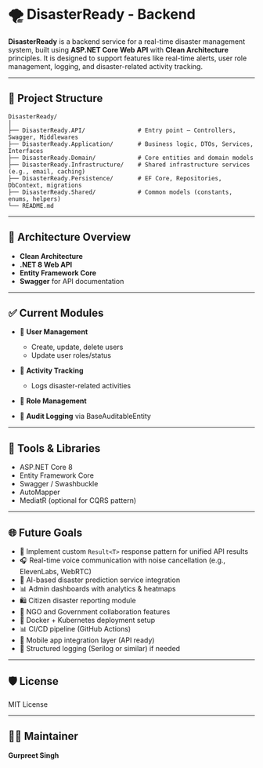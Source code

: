 # 🌪️ DisasterReady - Backend

**DisasterReady** is a backend service for a real-time disaster management system, built using **ASP.NET Core Web API** with **Clean Architecture** principles. It is designed to support features like real-time alerts, user role management, logging, and disaster-related activity tracking.

---

## 📁 Project Structure

```
DisasterReady/
│
├── DisasterReady.API/               # Entry point – Controllers, Swagger, Middlewares
├── DisasterReady.Application/       # Business logic, DTOs, Services, Interfaces
├── DisasterReady.Domain/            # Core entities and domain models
├── DisasterReady.Infrastructure/    # Shared infrastructure services (e.g., email, caching)
├── DisasterReady.Persistence/       # EF Core, Repositories, DbContext, migrations
├── DisasterReady.Shared/            # Common models (constants, enums, helpers)
└── README.md
```

---

## 🧱 Architecture Overview

* **Clean Architecture**
* **.NET 8 Web API**
* **Entity Framework Core**
* **Swagger** for API documentation

---

## ✅ Current Modules

* 🔐 **User Management**

  * Create, update, delete users
  * Update user roles/status
* 📢 **Activity Tracking**

  * Logs disaster-related activities
* 📁 **Role Management**
* 📝 **Audit Logging** via BaseAuditableEntity

---

## 🧰 Tools & Libraries

* ASP.NET Core 8
* Entity Framework Core
* Swagger / Swashbuckle
* AutoMapper
* MediatR (optional for CQRS pattern)

---

## 🌐 Future Goals

* 🧱 Implement custom `Result<T>` response pattern for unified API results
* 🎧 Real-time voice communication with noise cancellation (e.g., ElevenLabs, WebRTC)
* 🧠 AI-based disaster prediction service integration
* 📊 Admin dashboards with analytics & heatmaps
* 🛍️ Citizen disaster reporting module
* 👥 NGO and Government collaboration features
* 🚀 Docker + Kubernetes deployment setup
* 📊 CI/CD pipeline (GitHub Actions)
* 📲 Mobile app integration layer (API ready)
* 📜 Structured logging (Serilog or similar) if needed

---

## 🛡️ License

MIT License

---

## 👨‍💻 Maintainer

**Gurpreet Singh**

